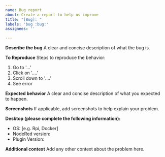 ```yaml
---
name: Bug report
about: Create a report to help us improve
title: "[Bug]: "
labels: 'bug :bug:'
assignees: ''

---
```


**Describe the bug**
A clear and concise description of what the bug is.

**To Reproduce**
Steps to reproduce the behavior:
1. Go to '...'
2. Click on '....'
3. Scroll down to '....'
4. See error

**Expected behavior**
A clear and concise description of what you expected to happen.

**Screenshots**
If applicable, add screenshots to help explain your problem.

**Desktop (please complete the following information):**
 - OS: [e.g. Rpi, Docker]
 - NodeRed version: 
 - Plugin Version: 

**Additional context**
Add any other context about the problem here.

